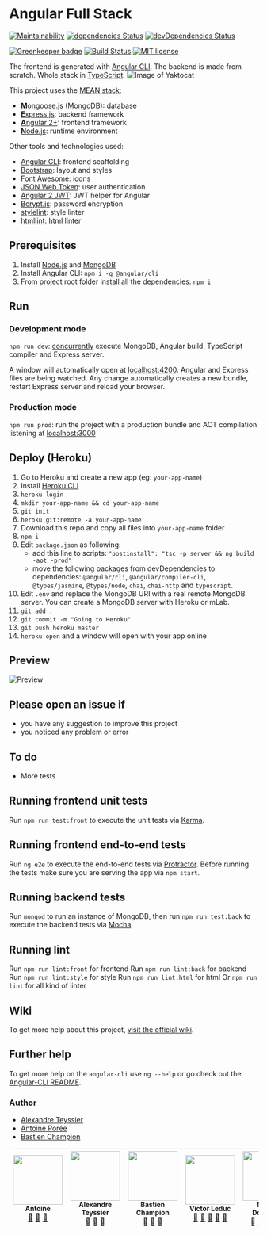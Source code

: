 # Angular Full Stack  

[![Maintainability](https://api.codeclimate.com/v1/badges/c11813043e4ad0f0e1e7/maintainability)](https://codeclimate.com/github/riderx/Angular-Full-Stack/maintainability)
[![dependencies Status](https://david-dm.org/riderx/Angular-Full-Stack/status.svg)](https://david-dm.org/riderx/Angular-Full-Stack)
[![devDependencies Status](https://david-dm.org/riderx/Angular-Full-Stack/dev-status.svg)](https://david-dm.org/riderx/Angular-Full-Stack?type=dev)

[![Greenkeeper badge](https://badges.greenkeeper.io/riderx/Angular-Full-Stack.svg)](https://greenkeeper.io/)
[![Build Status](https://travis-ci.org/riderx/Angular-Full-Stack.svg?branch=master)](https://travis-ci.org/riderx/Angular-Full-Stack)
[![MIT license](http://img.shields.io/badge/license-MIT-lightgrey.svg)](http://opensource.org/licenses/MIT)

The frontend is generated with [Angular CLI](https://github.com/angular/angular-cli). The backend is made from scratch. Whole stack in [TypeScript](https://www.typescriptlang.org).
![Image of Yaktocat](https://github.com/WildCodeSchool/laloupe-0218-wildfolio/tree/master/client/assets/ChangFront.png)

This project uses the [MEAN stack](https://en.wikipedia.org/wiki/MEAN_(software_bundle)):
* [**M**ongoose.js](http://www.mongoosejs.com) ([MongoDB](https://www.mongodb.com)): database
* [**E**xpress.js](http://expressjs.com): backend framework
* [**A**ngular 2+](https://angular.io): frontend framework
* [**N**ode.js](https://nodejs.org): runtime environment

Other tools and technologies used:
* [Angular CLI](https://cli.angular.io): frontend scaffolding
* [Bootstrap](http://www.getbootstrap.com): layout and styles
* [Font Awesome](http://fontawesome.io): icons
* [JSON Web Token](https://jwt.io): user authentication
* [Angular 2 JWT](https://github.com/auth0/angular2-jwt/tree/v1.0): JWT helper for Angular
* [Bcrypt.js](https://github.com/dcodeIO/bcrypt.js): password encryption
* [stylelint](https://github.com/stylelint/stylelint): style linter
* [htmllint](https://github.com/htmllint/htmllint): html linter

## Prerequisites
1. Install [Node.js](https://nodejs.org) and [MongoDB](https://www.mongodb.com)
2. Install Angular CLI: `npm i -g @angular/cli`
3. From project root folder install all the dependencies: `npm i`

## Run
### Development mode
`npm run dev`: [concurrently](https://github.com/kimmobrunfeldt/concurrently) execute MongoDB, Angular build, TypeScript compiler and Express server.

A window will automatically open at [localhost:4200](http://localhost:4200). Angular and Express files are being watched. Any change automatically creates a new bundle, restart Express server and reload your browser.

### Production mode
`npm run prod`: run the project with a production bundle and AOT compilation listening at [localhost:3000](http://localhost:3000) 

## Deploy (Heroku)
1. Go to Heroku and create a new app (eg: `your-app-name`)
2. Install [Heroku CLI](https://devcenter.heroku.com/articles/heroku-command-line)
3. `heroku login`
4. `mkdir your-app-name && cd your-app-name`
5. `git init`
6. `heroku git:remote -a your-app-name`
7. Download this repo and copy all files into `your-app-name` folder
8. `npm i`
9. Edit `package.json` as following:
   - add this line to scripts: `"postinstall": "tsc -p server && ng build -aot -prod"`
   - move the following packages from devDependencies to dependencies: `@angular/cli`, `@angular/compiler-cli`, `@types/jasmine`, `@types/node`, `chai`, `chai-http` and `typescript`.
10. Edit `.env` and replace the MongoDB URI with a real remote MongoDB server. You can create a MongoDB server with Heroku or mLab.
11. `git add .`
12. `git commit -m "Going to Heroku"`
13. `git push heroku master`
14. `heroku open` and a window will open with your app online

## Preview
![Preview](https://raw.githubusercontent.com/DavideViolante/Angular2-Full-Stack/master/demo.gif "Preview")

## Please open an issue if
* you have any suggestion to improve this project
* you noticed any problem or error

## To do
* More tests

## Running frontend unit tests
Run `npm run test:front` to execute the unit tests via [Karma](https://karma-runner.github.io).

## Running frontend end-to-end tests
Run `ng e2e` to execute the end-to-end tests via [Protractor](http://www.protractortest.org/). 
Before running the tests make sure you are serving the app via `npm start`.

## Running backend tests
Run `mongod` to run an instance of MongoDB, then run `npm run test:back` to execute the backend tests via [Mocha](https://mochajs.org/).

## Running lint
Run `npm run lint:front` for frontend
Run `npm run lint:back` for backend
Run `npm run lint:style` for style
Run `npm run lint:html` for html
Or `npm run lint` for all kind of linter

## Wiki
To get more help about this project, [visit the official wiki](https://github.com/DavideViolante/Angular-Full-Stack/wiki).

## Further help
To get more help on the `angular-cli` use `ng --help` or go check out the [Angular-CLI README](https://github.com/angular/angular-cli/blob/master/README.md).

### Author
* [Alexandre Teyssier](https://github.com/Alex-teyss)
* [Antoine Porée](https://github.com/AntoinePoree)
* [Bastien Champion](https://github.com/BastienChampion)

<!-- ALL-CONTRIBUTORS-LIST:START - Do not remove or modify this section -->
<!-- prettier-ignore -->
| [<img src="https://avatars3.githubusercontent.com/u/36339268?v=4" width="100px;"/><br /><sub><b>Antoine</b></sub>](https://github.com/AntoinePoree)<br />[💬](#question-kentcdodds "Answering Questions") [📖](https://github.com/kentcdodds/all-contributors/commits?author=kentcdodds "Documentation")  [📢](#talk-kentcdodds "Talks") | [<img src="https://avatars0.githubusercontent.com/u/35773862?s=400&v=4" width="100px;"/><br /><sub><b>Alexandre Teyssier</b></sub>](https://github.com/Alex-Teyss)<br />[💬](#question-kentcdodds "Answering Questions") [📖](https://github.com/kentcdodds/all-contributors/commits?author=kentcdodds "Documentation") [📢](#talk-kentcdodds "Talks") | [<img src="https://avatars2.githubusercontent.com/u/36480928?s=400&v=4" width="100px;"/><br /><sub><b>Bastien Champion</b></sub>](https://github.com/BastienChampion)<br />[💬](#question-kentcdodds "Answering Questions") [📖](https://github.com/kentcdodds/all-contributors/commits?author=kentcdodds "Documentation")  [📢](#talk-kentcdodds "Talks") | [<img src="https://avatars0.githubusercontent.com/u/4113162?s=400&v=4" width="100px;"/><br /><sub><b>Victor Leduc</b></sub>](https://github.com/VictorLeduc)<br />[💬](#question-kentcdodds "Answering Questions") [📖](https://github.com/kentcdodds/all-contributors/commits?author=kentcdodds "Documentation") [👀](#review-kentcdodds "Reviewed Pull Requests") [📢](#talk-kentcdodds "Talks") [🔧](#tool-jfmengels "Tools")  | [<img src="https://avatars1.githubusercontent.com/u/4084527?s=400&v=4" width="100px;"/><br /><sub><b>Martin Donadieu</b></sub>](https://github.com/riderx)<br />[💬](#question-kentcdodds "Answering Questions") [📖](https://github.com/kentcdodds/all-contributors/commits?author=kentcdodds "Documentation") [👀](#review-kentcdodds "Reviewed Pull Requests") [📢](#talk-kentcdodds "Talks") [🔧](#tool-jfmengels "Tools") | 
| :---: | :---: | :---: | :---: | :---: |

<!-- ALL-CONTRIBUTORS-LIST:END -->
